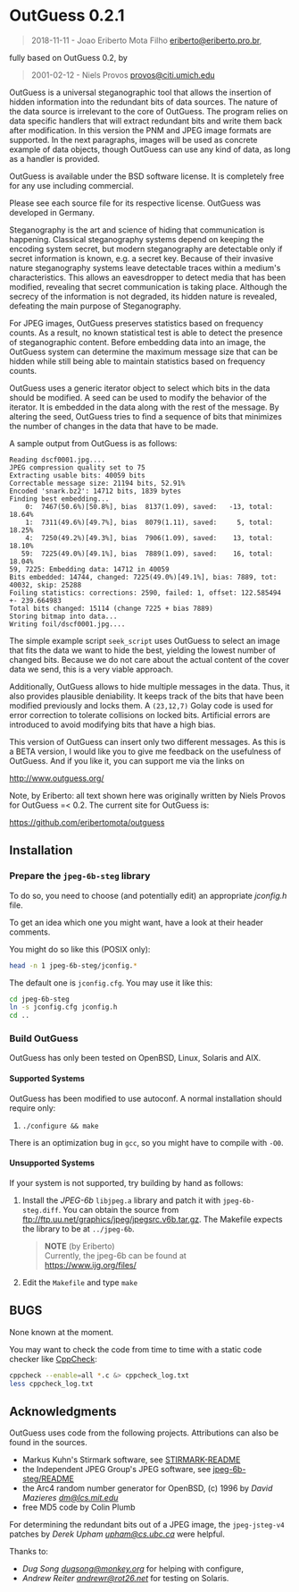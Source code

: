 # OutGuess 0.2.1

> 2018-11-11 - Joao Eriberto Mota Filho <eriberto@eriberto.pro.br>,

fully based on OutGuess 0.2, by

> 2001-02-12 - Niels Provos <provos@citi.umich.edu>

OutGuess is a universal steganographic tool that allows the insertion
of hidden information into the redundant bits of data sources. The
nature of the data source is irrelevant to the core of OutGuess. The
program relies on data specific handlers that will extract redundant
bits and write them back after modification. In this version the PNM
and JPEG image formats are supported. In the next paragraphs, images
will be used as concrete example of data objects, though OutGuess can
use any kind of data, as long as a handler is provided.

OutGuess is available under the BSD software license. It is
completely free for any use including commercial.

Please see each source file for its respective license.
OutGuess was developed in Germany.

Steganography is the art and science of hiding that communication is
happening. Classical steganography systems depend on keeping the
encoding system secret, but modern steganography are detectable only
if secret information is known, e.g. a secret key. Because of their
invasive nature steganography systems leave detectable traces within a
medium's characteristics. This allows an eavesdropper to detect media
that has been modified, revealing that secret communication is taking
place. Although the secrecy of the information is not degraded, its
hidden nature is revealed, defeating the main purpose of
Steganography.

For JPEG images, OutGuess preserves statistics based on frequency
counts. As a result, no known statistical test is able to detect
the presence of steganographic content. Before embedding data
into an image, the OutGuess system can determine the maximum
message size that can be hidden while still being able to maintain
statistics based on frequency counts.

OutGuess uses a generic iterator object to select which bits in the
data should be modified. A seed can be used to modify the behavior
of the iterator. It is embedded in the data along with the rest of the
message. By altering the seed, OutGuess tries to find a sequence of
bits that minimizes the number of changes in the data that have to be
made.

A sample output from OutGuess is as follows:

```
Reading dscf0001.jpg....
JPEG compression quality set to 75
Extracting usable bits: 40059 bits
Correctable message size: 21194 bits, 52.91%
Encoded 'snark.bz2': 14712 bits, 1839 bytes
Finding best embedding...
    0:  7467(50.6%)[50.8%], bias  8137(1.09), saved:   -13, total: 18.64%
    1:  7311(49.6%)[49.7%], bias  8079(1.11), saved:     5, total: 18.25%
    4:  7250(49.2%)[49.3%], bias  7906(1.09), saved:    13, total: 18.10%
   59:  7225(49.0%)[49.1%], bias  7889(1.09), saved:    16, total: 18.04%
59, 7225: Embedding data: 14712 in 40059
Bits embedded: 14744, changed: 7225(49.0%)[49.1%], bias: 7889, tot: 40032, skip: 25288
Foiling statistics: corrections: 2590, failed: 1, offset: 122.585494 +- 239.664983
Total bits changed: 15114 (change 7225 + bias 7889)
Storing bitmap into data...
Writing foil/dscf0001.jpg....
```

The simple example script `seek_script` uses OutGuess to select an image
that fits the data we want to hide the best, yielding the lowest number
of changed bits. Because we do not care about the actual content of
the cover data we send, this is a very viable approach.

Additionally, OutGuess allows to hide multiple messages in the data.
Thus, it also provides plausible deniability. It keeps track of the
bits that have been modified previously and locks them. A `(23,12,7)`
Golay code is used for error correction to tolerate collisions on
locked bits. Artificial errors are introduced to avoid modifying bits
that have a high bias.

This version of OutGuess can insert only two different messages.
As this is a BETA version, I would like you to give me feedback on
the usefulness of OutGuess. And if you like it, you can support
me via the links on

<http://www.outguess.org/>

Note, by Eriberto: all text shown here was originally written by
Niels Provos for OutGuess =< 0.2. The current site for OutGuess is:

<https://github.com/eribertomota/outguess>

## Installation

### Prepare the `jpeg-6b-steg` library

To do so, you need to choose (and potentially edit)
an appropriate *jconfig.h* file.

To get an idea which one you might want,
have a look at their header comments.

You might do so like this (POSIX only):

```bash
head -n 1 jpeg-6b-steg/jconfig.*
```

The default one is `jconfig.cfg`.
You may use it like this:

```bash
cd jpeg-6b-steg
ln -s jconfig.cfg jconfig.h
cd ..
```

### Build OutGuess

OutGuess has only been tested on OpenBSD, Linux, Solaris and AIX.

#### Supported Systems

OutGuess has been modified to use autoconf.
A normal installation should require only:

1. `./configure && make`

There is an optimization bug in `gcc`,
so you might have to compile with `-O0`.

#### Unsupported Systems

If your system is not supported, try building by hand as follows:

1. Install the *JPEG-6b* `libjpeg.a` library and patch it with
   `jpeg-6b-steg.diff`. You can obtain the source from
   <ftp://ftp.uu.net/graphics/jpeg/jpegsrc.v6b.tar.gz>.
   The Makefile expects the library to be at `../jpeg-6b`.

   > **NOTE** (by Eriberto)\
   > Currently, the jpeg-6b can be found at\
   > <https://www.ijg.org/files/>

2. Edit the `Makefile` and type `make`

## BUGS

None known at the moment.

You may want to check the code from time to time
with a static code checker like [CppCheck](http://cppcheck.sourceforge.net/):

```bash
cppcheck --enable=all *.c &> cppcheck_log.txt
less cppcheck_log.txt
```

## Acknowledgments

OutGuess uses code from the following projects.
Attributions can also be found in the sources.

* Markus Kuhn's Stirmark software,
  see [STIRMARK-README](STIRMARK-README)
* the Independent JPEG Group's JPEG software,
  see [jpeg-6b-steg/README](jpeg-6b-steg/README)
* the Arc4 random number generator for OpenBSD, (c) 1996 by
  _David Mazieres <dm@lcs.mit.edu>_
* free MD5 code by Colin Plumb

For determining the redundant bits out of a JPEG image,
the `jpeg-jsteg-v4` patches by _Derek Upham <upham@cs.ubc.ca>_ were helpful.

Thanks to:

* _Dug Song <dugsong@monkey.org>_ for helping with configure,
* _Andrew Reiter <andrewr@rot26.net>_ for testing on Solaris.
